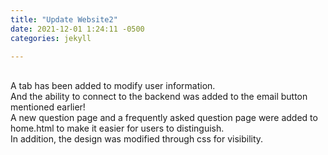 ```yaml
---
title: "Update Website2"
date: 2021-12-01 1:24:11 -0500
categories: jekyll

---
```

<br>
A tab has been added to modify user information. <br>And the ability to connect to the backend was added to the email button mentioned earlier!<br>
A new question page and a frequently asked question page were added to home.html to make it easier for users to distinguish. <br>
In addition, the design was modified through css for visibility.